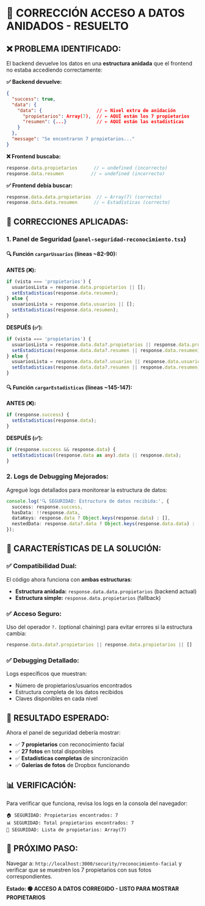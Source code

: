 # 🔧 CORRECCIÓN ACCESO A DATOS ANIDADOS - RESUELTO

## ❌ **PROBLEMA IDENTIFICADO:**

El backend devuelve los datos en una **estructura anidada** que el frontend no estaba accediendo correctamente:

**✅ Backend devuelve:**
```json
{
  "success": true,
  "data": {
    "data": {                    // ← Nivel extra de anidación
      "propietarios": Array(7),  // ← AQUÍ están los 7 propietarios
      "resumen": {...}           // ← AQUÍ están las estadísticas
    }
  },
  "message": "Se encontraron 7 propietarios..."
}
```

**❌ Frontend buscaba:**
```typescript
response.data.propietarios      // ← undefined (incorrecto)
response.data.resumen          // ← undefined (incorrecto)
```

**✅ Frontend debía buscar:**
```typescript
response.data.data.propietarios  // ← Array(7) (correcto)
response.data.data.resumen      // ← Estadísticas (correcto)
```

## 🔧 **CORRECCIONES APLICADAS:**

### 1. **Panel de Seguridad** (`panel-seguridad-reconocimiento.tsx`)

#### 🔍 **Función `cargarUsuarios` (líneas ~82-90):**
**ANTES (❌):**
```typescript
if (vista === 'propietarios') {
  usuariosLista = response.data.propietarios || [];
  setEstadisticas(response.data.resumen);
} else {
  usuariosLista = response.data.usuarios || [];
  setEstadisticas(response.data.resumen);
}
```

**DESPUÉS (✅):**
```typescript
if (vista === 'propietarios') {
  usuariosLista = response.data.data?.propietarios || response.data.propietarios || [];
  setEstadisticas(response.data.data?.resumen || response.data.resumen);
} else {
  usuariosLista = response.data.data?.usuarios || response.data.usuarios || [];
  setEstadisticas(response.data.data?.resumen || response.data.resumen);
}
```

#### 🔍 **Función `cargarEstadisticas` (líneas ~145-147):**
**ANTES (❌):**
```typescript
if (response.success) {
  setEstadisticas(response.data);
}
```

**DESPUÉS (✅):**
```typescript
if (response.success && response.data) {
  setEstadisticas((response.data as any).data || response.data);
}
```

### 2. **Logs de Debugging Mejorados:**

Agregué logs detallados para monitorear la estructura de datos:

```typescript
console.log('🔍 SEGURIDAD: Estructura de datos recibida:', {
  success: response.success,
  hasData: !!response.data,
  dataKeys: response.data ? Object.keys(response.data) : [],
  nestedData: response.data?.data ? Object.keys(response.data.data) : []
});
```

## 🎯 **CARACTERÍSTICAS DE LA SOLUCIÓN:**

### ✅ **Compatibilidad Dual:**
El código ahora funciona con **ambas estructuras**:
- **Estructura anidada:** `response.data.data.propietarios` (backend actual)
- **Estructura simple:** `response.data.propietarios` (fallback)

### ✅ **Acceso Seguro:**
Uso del operador `?.` (optional chaining) para evitar errores si la estructura cambia:
```typescript
response.data.data?.propietarios || response.data.propietarios || []
```

### ✅ **Debugging Detallado:**
Logs específicos que muestran:
- Número de propietarios/usuarios encontrados
- Estructura completa de los datos recibidos
- Claves disponibles en cada nivel

## 🚀 **RESULTADO ESPERADO:**

Ahora el panel de seguridad debería mostrar:
- ✅ **7 propietarios** con reconocimiento facial
- ✅ **27 fotos** en total disponibles
- ✅ **Estadísticas completas** de sincronización
- ✅ **Galerías de fotos** de Dropbox funcionando

## 📊 **VERIFICACIÓN:**

Para verificar que funciona, revisa los logs en la consola del navegador:
```
🏠 SEGURIDAD: Propietarios encontrados: 7
📊 SEGURIDAD: Total propietarios encontrados: 7
👥 SEGURIDAD: Lista de propietarios: Array(7)
```

## 🎯 **PRÓXIMO PASO:**

Navegar a: `http://localhost:3000/security/reconocimiento-facial` y verificar que se muestren los 7 propietarios con sus fotos correspondientes.

**Estado: 🟢 ACCESO A DATOS CORREGIDO - LISTO PARA MOSTRAR PROPIETARIOS**